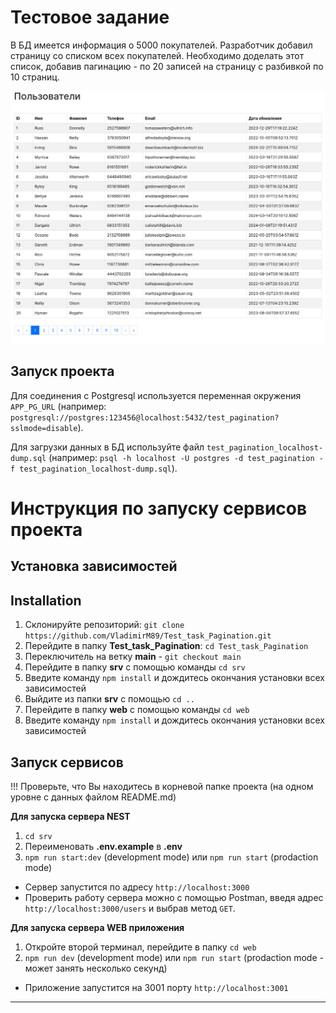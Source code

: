 # Тестовое задание

В БД имеется информация о 5000 покупателей. Разработчик добавил страницу со списком всех покупателей. Необходимо доделать этот список, добавив пагинацию - по 20 записей на страницу с разбивкой по 10 страниц.

![Результат](./result.png)

##

## Запуск проекта

Для соединения с Postgresql используется переменная окружения `APP_PG_URL`
(например: `postgresql://postgres:123456@localhost:5432/test_pagination?sslmode=disable`).

Для загрузки данных в БД используйте файл `test_pagination_localhost-dump.sql` (например: `psql -h localhost -U postgres -d test_pagination -f test_pagination_localhost-dump.sql`).

# Инструкция по запуску сервисов проекта

## Установка зависимостей

## Installation

1. Склонируйте репозиторий: `git clone https://github.com/VladimirM89/Test_task_Pagination.git`
2. Перейдите в папку **Test_task_Pagination**: `cd Test_task_Pagination`
3. Переключитель на ветку **main** - `git checkout main`
4. Перейдите в папку **srv** с помощью команды `cd srv`
5. Введите команду `npm install` и дождитесь окончания установки всех зависимостей
6. Выйдите из папки **srv** с помощью `cd ..`
7. Перейдите в папку **web** с помощью команды `cd web`
8. Введите команду `npm install` и дождитесь окончания установки всех зависимостей

## Запуск сервисов

!!! Проверьте, что Вы находитесь в корневой папке проекта (на одном уровне с данных файлом README.md)

**Для запуска сервера NEST**

1. `cd srv`
2. Переименовать **.env.example** в **.env**
3. `npm run start:dev` (development mode) или `npm run start` (prodaction mode)

- Сервер запустится по адресу `http://localhost:3000`
- Проверить работу сервера можно с помощью Postman, введя адрес `http://localhost:3000/users` и выбрав метод `GET`.

**Для запуска сервера WEB приложения**

1. Откройте второй терминал, перейдите в папку `cd web`
2. `npm run dev` (development mode) или `npm run start` (prodaction mode - может занять несколько секунд)

- Приложение запустится на 3001 порту `http://localhost:3001`

---
